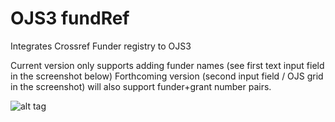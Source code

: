 # OJS3 fundRef
Integrates Crossref Funder registry to OJS3

Current version only supports adding funder names (see first text input field in the screenshot below) Forthcoming version (second input field / OJS grid in the screenshot) will also support funder+grant number pairs.

![alt tag](https://raw.githubusercontent.com/ajnyga/fundref/master/screenshot.png)
